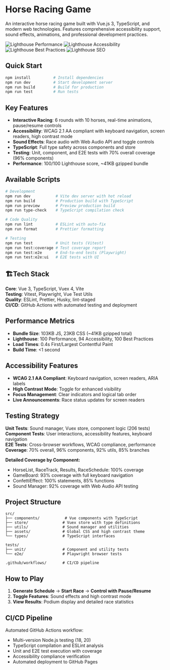 # Horse Racing Game

An interactive horse racing game built with Vue.js 3, TypeScript, and modern web technologies. Features comprehensive accessibility support, sound effects, animations, and professional development practices.

![Lighthouse Performance](https://img.shields.io/badge/Lighthouse-Performance%20100-brightgreen)
![Lighthouse Accessibility](https://img.shields.io/badge/Lighthouse-Accessibility%2094-brightgreen)
![Lighthouse Best Practices](https://img.shields.io/badge/Lighthouse-Best%20Practices%20100-brightgreen)
![Lighthouse SEO](https://img.shields.io/badge/Lighthouse-SEO%2083-yellow)

## Quick Start

```bash
npm install          # Install dependencies
npm run dev          # Start development server
npm run build        # Build for production
npm run test         # Run tests
```

## Key Features

- **Interactive Racing**: 6 rounds with 10 horses, real-time animations, pause/resume controls
- **Accessibility**: WCAG 2.1 AA compliant with keyboard navigation, screen readers, high contrast mode
- **Sound Effects**: Race audio with Web Audio API and toggle controls
- **TypeScript**: Full type safety across components and store
- **Testing**: Unit, component, and E2E tests with 70% overall coverage (96% components)
- **Performance**: 100/100 Lighthouse score, ~41KB gzipped bundle

## Available Scripts

```bash
# Development
npm run dev           # Vite dev server with hot reload
npm run build         # Production build with TypeScript
npm run preview       # Preview production build
npm run type-check    # TypeScript compilation check

# Code Quality
npm run lint          # ESLint with auto-fix
npm run format        # Prettier formatting

# Testing
npm run test          # Unit tests (Vitest)
npm run test:coverage # Test coverage report
npm run test:e2e      # End-to-end tests (Playwright)
npm run test:e2e:ui   # E2E tests with UI
```

## 🏗Tech Stack

**Core**: Vue 3, TypeScript, Vuex 4, Vite  
**Testing**: Vitest, Playwright, Vue Test Utils  
**Quality**: ESLint, Prettier, Husky, lint-staged  
**CI/CD**: GitHub Actions with automated testing and deployment

## Performance Metrics

- **Bundle Size**: 103KB JS, 23KB CSS (~41KB gzipped total)
- **Lighthouse**: 100 Performance, 94 Accessibility, 100 Best Practices
- **Load Times**: 0.4s First/Largest Contentful Paint
- **Build Time**: <1 second

## Accessibility Features

- **WCAG 2.1 AA Compliant**: Keyboard navigation, screen readers, ARIA labels
- **High Contrast Mode**: Toggle for enhanced visibility
- **Focus Management**: Clear indicators and logical tab order
- **Live Announcements**: Race status updates for screen readers

## Testing Strategy

**Unit Tests**: Sound manager, Vuex store, component logic (206 tests)  
**Component Tests**: User interactions, accessibility features, keyboard navigation  
**E2E Tests**: Cross-browser workflows, WCAG compliance, performance  
**Coverage**: 70% overall, 96% components, 92% utils, 85% branches

**Detailed Coverage by Component:**

- HorseList, RaceTrack, Results, RaceSchedule: 100% coverage
- GameBoard: 93% coverage with full keyboard navigation
- ConfettiEffect: 100% statements, 85% functions
- Sound Manager: 92% coverage with Web Audio API testing

## Project Structure

```
src/
├── components/           # Vue components with TypeScript
├── store/               # Vuex store with type definitions
├── utils/               # Sound manager and utilities
├── assets/              # Global CSS and high contrast theme
└── types/               # TypeScript interfaces

tests/
├── unit/                # Component and utility tests
└── e2e/                 # Playwright browser tests

.github/workflows/       # CI/CD pipeline
```

## How to Play

1. **Generate Schedule** → **Start Race** → **Control with Pause/Resume**
2. **Toggle Features**: Sound effects and high contrast mode
3. **View Results**: Podium display and detailed race statistics

## CI/CD Pipeline

Automated GitHub Actions workflow:

- Multi-version Node.js testing (18, 20)
- TypeScript compilation and ESLint analysis
- Unit and E2E test execution with coverage
- Accessibility compliance verification
- Automated deployment to GitHub Pages
